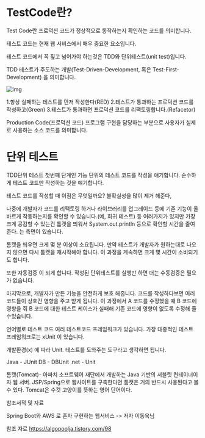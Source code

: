 TestCode란?
=======

Test Code란
프로덕션 코드가 정상적으로 동작하는지 확인하는 코드를 의미합니다.

테스트 코드는 현재 웹 서비스에서 매우 중요한 요소입니다. 

테스트 코드에서 꼭 짚고 넘어가야 하는것은 TDD와 단위테스트(unit test)입니다.

TDD
테스트가 주도하는 개발(Test-Driven-Development, 혹은 Test-First-Development) 을 의미합니다.

![img](https://user-images.githubusercontent.com/100178951/178267847-6d16690d-4dcc-449b-9063-6cfd9e273283.gif)

1.항상 실패하는 테스트를 먼저 작성한다(RED)
2.테스트가 통과하는 프로덕션 코드를 작성하고(Green)
3.테스트가 통과하면 프로덕션 코드를 리팩토링합니다.(Refacetor)

Production Code(프로덕션 코드)
프로그램 구현을 담당하는 부분으로 사용자가 실제로 사용하는 소스 코드를 의미합니다.

단위 테스트
====

TDD단위 테스트 첫번째 단계인 기능 단위의 테스트 코드를 작성을 얘기합니다. 
순수하게 테스트 코드만 작성하는 것을 얘기합니다.

테스트 코드를 작성할 때 이점은 무엇일까요? 불확실성을 많이 제거 해준다, 

나중에 개발자가 코드를 리팩토링 하거나 라이브러리를 업그레이드 등에 기존 기능이 올바르게 작동하는지를 확인할 수 있습니다.(예, 회귀 테스트) 등 여러가지가 있지만 가장 크게 공감할 수 있는건 톰캣을 띄워서 System.out.println 등으로 확인할 시간을 줄여준다. 는 측면이 있습니다. 

톰캣을 띄우면 크게 몇 분 이상이 소요됩니다. 만약 테스트가 개발자가 원하는대로 나오지 않으면 다시 톰캣을 재시작해야 합니다. 이 과정을 계속하면 크게 몇 시간이 소비되기도 합니다.

또한 자동검증 이 되게 합니다. 작성된 단위테스트를 실행만 하면 더는 수동검증은 필요가 없습니다.

마지막으로, 개발자가 만든 기능을 안전하게 보호 해줍니다. 코드를 작성하다보면 여러 코드들이 상호간 영향을 주고 받게 됩니다. 이 과정에서 A 코드를 수정했을 때 B 코드에 영향을 줘 B 코드에 대한 테스트 케이스가 실패해 기존 코드에 영향이 없도록 수정해 줄 수있습니다.

언어별로 테스트 코드 여러 테스트코드 프레임워크가 있습니다. 가장 대중적인 테스트 프레임워크로는 xUnit 이 있습니다.

개발환경(x) 에 따라 Unit. 테스트를 도와주는 도구라고 생각하면 됩니다.

Java - JUnit
DB - DBUnit
.net - Unit
 
톰캣(Tomcat)- 아파치 소프트웨어 재단에서 개발하는 Java 기반의 서블릿 컨테이너이자 웹 서버. JSP/Spring으로 웹사이트를 구축한다면 톰캣은 거의 반드시 사용된다고 볼 수 있다. 
Tomcat은 수컷 고양이를 뜻하는 영어 단어이다.


참조서적 및 자료 

Spring Boot와 AWS 로 혼자 구현하는 웹서비스 -> 저자 이동욱님

참조 자료 https://algopoolja.tistory.com/98
